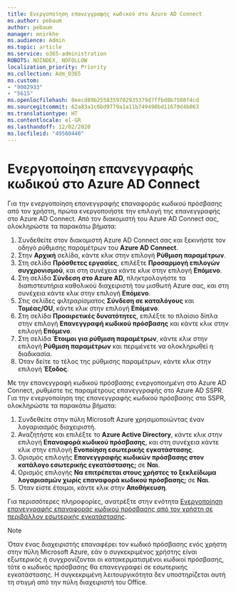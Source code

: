 ```yaml
---
title: Ενεργοποίηση επανεγγραφής κωδικού στο Azure AD Connect
ms.author: pebaum
author: pebaum
manager: mnirkhe
ms.audience: Admin
ms.topic: article
ms.service: o365-administration
ROBOTS: NOINDEX, NOFOLLOW
localization_priority: Priority
ms.collection: Adm_O365
ms.custom:
- "9002933"
- "5615"
ms.openlocfilehash: 0eecd89b2558359702935379d7ffbd8b7508f4cd
ms.sourcegitcommit: 62a83a1c6bd9779a1a11b749490bd11670d4b063
ms.translationtype: HT
ms.contentlocale: el-GR
ms.lasthandoff: 12/02/2020
ms.locfileid: "49560440"
---
```

# <a name="enable-password-writeback-in-azure-ad-connect"></a>Ενεργοποίηση επανεγγραφής κωδικού στο Azure AD Connect

Για την ενεργοποίηση επανεγγραφής επαναφοράς κωδικού πρόσβασης από τον χρήστη, πρώτα ενεργοποιήστε την επιλογή της επανεγγραφής στο Azure AD Connect. Από τον διακομιστή του Azure AD Connect σας, ολοκληρώστε τα παρακάτω βήματα:

1. Συνδεθείτε στον διακομιστή Azure AD Connect σας και ξεκινήστε τον οδηγό ρύθμισης παραμέτρων του **Azure AD Connect**.
2. Στην **Αρχική** σελίδα, κάντε κλικ στην επιλογή **Ρύθμιση παραμέτρων**.
3. Στη σελίδα **Πρόσθετες εργασίες**, επιλέξτε **Προσαρμογή επιλογών συγχρονισμού**, και στη συνέχεια κάντε κλικ στην επιλογή **Επόμενο**.
4. Στη σελίδα **Σύνδεση στο Azure AD**, πληκτρολογήστε τα διαπιστευτήρια καθολικού διαχειριστή του μισθωτή Azure σας, και στη συνέχεια κάντε κλικ στην επιλογή **Επόμενο**.
5. Στις σελίδες φιλτραρίσματος **Σύνδεση σε καταλόγους** και **Τομέας/OU**, κάντε κλικ στην επιλογή **Επόμενο**.
6. Στη σελίδα **Προαιρετικές δυνατότητες**, επιλέξτε το πλαίσιο δίπλα στην επιλογή **Επανεγγραφή κωδικού πρόσβασης** και κάντε κλικ στην επιλογή **Επόμενο**.
7. Στη σελίδα **Έτοιμοι για ρύθμιση παραμέτρων**, κάντε κλικ στην επιλογή **Ρύθμιση παραμέτρων** και περιμένετε να ολοκληρωθεί η διαδικασία.
8. Όταν δείτε το τέλος της ρύθμισης παραμέτρων, κάντε κλικ στην επιλογή **Έξοδος**.

Με την επανεγγραφή κωδικού πρόσβασης ενεργοποιημένη στο Azure AD Connect, ρυθμίστε τις παραμέτρους επανεγγραφής στο Azure AD SSPR.  Για την ενεργοποίηση της επανεγγραφής κωδικού πρόσβασης στο SSPR, ολοκληρώστε τα παρακάτω βήματα:

1. Συνδεθείτε στην πύλη Microsoft Azure χρησιμοποιώντας έναν λογαριασμός διαχειριστή.
2. Αναζητήστε και επιλέξτε το **Azure Active Directory**, κάντε κλικ στην επιλογή **Επαναφορά κωδικού πρόσβασης**, και στη συνέχεια κάντε κλικ στην επιλογή **Ενοποίηση εσωτερικής εγκατάστασης**.
3. Ορισμός επιλογής **Επανεγγραφής κωδικών πρόσβασης στον κατάλογο εσωτερικής εγκατάστασης;** σε **Ναι**.
4. Ορισμός επιλογής **Να επιτρέπεται στους χρήστες το ξεκλείδωμα λογαριασμών χωρίς επαναφορά κωδικού πρόσβασης;** σε **Ναι**.
5. Όταν είστε έτοιμοι, κάντε κλικ στην **Αποθήκευση**.

Για περισσότερες πληροφορίες, ανατρέξτε στην ενότητα [Ενεργοποίηση επανεγγραφής επαναφοράς κωδικού πρόσβασης από τον χρήστη σε περιβάλλον εσωτερικής εγκατάστασης](https://docs.microsoft.com/azure/active-directory/authentication/tutorial-enable-sspr-writeback).

> [!NOTE]
>  Όταν ένας διαχειριστής επαναφέρει τον κωδικό πρόσβασης ενός χρήστη στην πύλη Microsoft Azure, εάν ο συγκεκριμένος χρήστης είναι εξωτερικός ή συγχρονίζονται οι κατακερματισμένοι κωδικοί πρόσβασης, τότε ο κωδικός πρόσβασης θα επανεγγραφεί σε εσωτερικής εγκατάστασης. Η συγκεκριμένη λειτουργικότητα δεν υποστηρίζεται αυτή τη στιγμή από την πύλη διαχειριστή του Office.